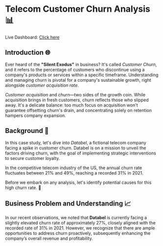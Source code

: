 # **Telecom Customer Churn Analysis** 📊  
Live Dashboard: [Click here](https://bit.ly/3U4obQE)
## Introduction 🌐

Ever heard of the **"Silent Exodus"** in business? It's called *Customer Churn*, and it refers to the percentage of customers who discontinue using a company's products or services within a specific timeframe. Understanding and managing churn is pivotal for a company's sustainable growth, right alongside *customer acquisition rate*.

*Customer acquisition* and *churn*—two sides of the growth coin. While acquisition brings in fresh customers, churn reflects those who slipped away. It's a delicate balance: too much focus on acquisition won't guarantee offsetting churn's drain, and concentrating solely on retention hampers company expansion.

## Background 🚀

In this case study, let's dive into *Databel*, a fictional telecom company facing a spike in customer churn. Databel is on a mission to unveil the factors driving churn, with the goal of implementing strategic interventions to secure customer loyalty.

In the competitive telecom industry of the US, the annual churn rate fluctuates between 21% and 49%, reaching a recorded 31% in 2021.

Before we embark on any analysis, let's identify potential causes for this high churn rate. 🚀

## Business Problem and Understanding 📈

In our recent observations, we noted that **Databel** is currently facing a slightly elevated churn rate of approximately 27%, closely aligned with the recorded rate of 31% in 2021. However, we recognize that there are ample opportunities to address churn proactively, subsequently enhancing the company’s overall revenue and profitability.
